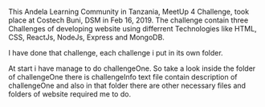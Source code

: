 This Andela Learning Community in Tanzania,  MeetUp 4 Challenge, took place at Costech Buni, DSM in Feb 16, 2019.  The challenge contain three Challenges of developing website using differrent Technologies like HTML, CSS, ReactJs, NodeJs, Express and MongoDB. 

I have done that challenge, each challenge i put in its own folder. 

At start i have manage to do challengeOne. So take a look inside the folder of challengeOne there is challengeInfo text file contain description of challengeOne and also in that folder there are other necessary files and folders of website required me to do.

